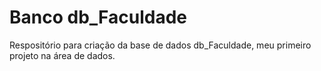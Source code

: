 # Banco db_Faculdade

Respositório para criação da base de dados db_Faculdade, meu primeiro projeto na área de dados.